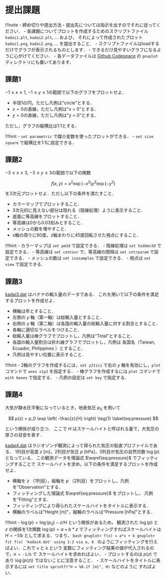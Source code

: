 # 提出課題

!!!note
    - 締め切りや提出方法・提出先については指示を出すのでそれに従ってください．
    - 各課題についてプロットを作成するためのスクリプトファイル
    `kadai1.plt`, `kadai2.plt`, ... および，
    それによって作成されたプロット
    `kadai1.png`, `kadai2.png`, ... を提出すること．
    - スクリプトファイルはloadするだけでグラフが表示されるものとします．
    - できるだけ見やすいグラフになるように心がけてください．
    - 各データファイルは
    [Github Codespace](https://github.com/chibutsu-utokyo/debian)
    の `gnuplot` ディレクトリにも置いてあります．

## 課題1
$-1 \leq x \leq 1$, $-1 \leq y \leq 1$の範囲で以下のグラフをプロットせよ．

- 半径1の円，ただし凡例は"circle"とする．
- $x=0$の直線，ただし凡例は"x = 0"とする．
- $y=0$の直線，ただし凡例は"y = 0"とする．

ただし，グラフの縦横比は1:1とする．

!!!hint
    - `set parametric` で媒介変数を使ったプロットができる．
    - `set size square` で縦横比を1:1に設定できる．

## 課題2
$-3 \leq x \leq 3$, $-3 \leq y \leq 3$の範囲で以下の関数

$$
f(x,y) = x^2 \exp \left(-x^2\right) y^2 \exp \left(-y^2\right)
$$

を3次元プロットせよ．ただし以下の条件を満たすこと．

- カラーマップでプロットすること．
- 3次元的に見えない部分は隠れる（陰線処理）ように表示すること．
- 底面に等高線をプロットすること．
- 等高線は0から0.03刻みとすること．
- メッシュの数を増やすこと．
- x軸の周りに60度，z軸まわりに45度回転させた視点にすること．

!!!hint
    - カラーマップは `set pm3d` で設定できる．
    - 陰線処理は `set hidden3d` で設定できる．
    - 等高線は `set contour` で，等高線の間隔は `set cntrparam` で設定できる．
    - メッシュの数は `set isosamples` で設定できる．
    - 視点は `set view` で設定できる．


## 課題3
[kadai3.dat](https://github.com/chibutsu-utokyo/debian/blob/main/gnuplot/kadai3.dat)
はバナナの輸入量のデータである．
これを用いて以下の条件を満足するプロットを作成せよ．

- 横軸は年とすること．
- 左側の $y$ 軸（第一軸）は総輸入量とすること．
- 右側の $y$ 軸（第二軸）は各国の輸入量の総輸入量に対する割合とすること．
- 各軸に適切なラベルをつけること．
- 総輸入量は棒グラフでプロットし，凡例は"Total"とすること．
- 各国の輸入量割合は折れ線グラフでプロットし，凡例は
各国名（Taiwan, Ecuador, Philippines ）とすること．
- 凡例は見やすい位置に表示すること．

!!!hint
    - 2軸のグラフを作成するには，`set y2tics` で右の $y$ 軸を有効にし，`plot` コマンドで `axes x1y2` を指定する．
    - 棒グラフを作成するには `plot` コマンドで `with boxes` で指定する．
    - 凡例の設定は `set key` で指定する．


## 課題4
大気が静水圧平衡になっているとき，地表気圧 $p_0$ を用いて

$$
p(z) = p_0 \exp \left( -\frac{z}{H} \right) \tag{1} \label{eq:pressure}
$$

という関係が成り立つ．
ここで $H$ はスケールハイトと呼ばれる量で，大気圧の厚さの目安を表す．

[kadai4.dat](https://github.com/chibutsu-utokyo/debian/blob/main/gnuplot/kadai4.dat)
はラジオゾンデ観測によって得られた気圧の鉛直プロファイルである．
1列目が高度 $z$ [m]，2列目が気圧 $p$ [hPa]，3列目が気圧の自然対数 $\log (p)$となっている．
この観測データを理論式 $\eqref{eq:pressure}$ でフィッティングすることで
スケールハイトを求め，以下の条件を満足するプロットを作成せよ．

- 横軸を $z$ （1列目），縦軸を $p$ （2列目）をプロットし，凡例を"Observation"とする．
- フィッティングした理論式 $\eqref{eq:pressure}$ をプロットし，
凡例を"Fitting"とする．
- フィッティングにより得られたスケールハイトをタイトルに表示する．
- 横軸のラベルは"Height [m]"，縦軸のラベルは"Pressure [hPa]"とする．

!!!hint
    - $\log (p) = \log (p_0) - z / H$ という関係があるため，
    観測された $\log (p)$ と $z$ の関係を1次関数
    $\log(p) = a + b * z$ でフィッティングすればスケールハイトは
    $H = -1/b$ として求まる．つまり，
    ```bash
    gnuplot> f(x) = a*x + b
    gnuplot> fit f(x) 'kadai4.dat' using 1:3 via a, b
    ```
    のようにフィッティングを行えばよい．これで `a` と `b` という
    変数にフィッティング結果の値が代入されるので，`H = -1/b` で
    スケールハイトを求めればよい．
    - プロットするのは $p(z)$ であり $\log(p(z))$ ではないことに注意すること．
    - スケールハイトをタイトルに表示するには
    `set title sprintf("H = %6.1f [m]", H)` などのように
    すればよい．
